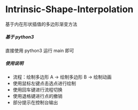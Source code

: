 # Intrinsic-Shape-Interpolation

基于内在形状插值的多边形渐变方法

##### 基于 python3

直接使用 python3 运行 main 即可

##### 使用说明

- 流程：绘制多边形 A -> 绘制多边形 B -> 绘制动画
- 使用鼠标左键点击选点进行绘制
- 使用回车键进行流程切换
- 使用退格键进行点的撤销
- 部分提示在控制台输出
